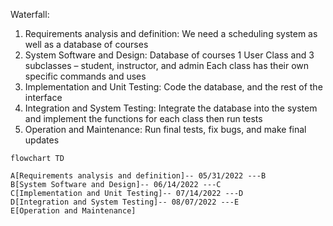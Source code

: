 Waterfall:
 1.	Requirements analysis and definition:
     We need a scheduling system as well as a database of courses	<!-- We also need a database for students, instructors and admins - Tam Ngo -->
 2.	System Software and Design:
     Database of courses
     1 User Class and 3 subclasses – student, instructor, and admin	
     Each class has their own specific commands and uses
 3.	Implementation and Unit Testing:
		   Code the database, and the rest of the interface
 4.	Integration and System Testing:
		   Integrate the database into the system and implement the functions for each class then run tests
 5.	Operation and Maintenance:
	  	 Run final tests, fix bugs, and make final updates
```mermaid
flowchart TD

A[Requirements analysis and definition]-- 05/31/2022 ---B
B[System Software and Design]-- 06/14/2022 ---C
C[Implementation and Unit Testing]-- 07/14/2022 ---D
D[Integration and System Testing]-- 08/07/2022 ---E
E[Operation and Maintenance]
```
